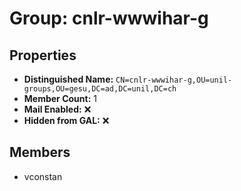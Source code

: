 # Group: cnlr-wwwihar-g

## Properties

- **Distinguished Name:** `CN=cnlr-wwwihar-g,OU=unil-groups,OU=gesu,DC=ad,DC=unil,DC=ch`
- **Member Count:** 1
- **Mail Enabled:** ❌
- **Hidden from GAL:** ❌

## Members

- vconstan
